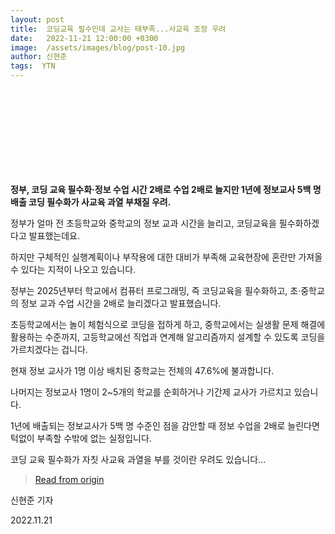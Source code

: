 ```yaml
---
layout: post
title:  코딩교육 필수인데 교사는 태부족...사교육 조장 우려
date:   2022-11-21 12:00:00 +0300
image:  /assets/images/blog/post-10.jpg
author: 신현준 
tags:  YTN
---
```

<br><br><br><br><br><br><br><br>

**정부, 코딩 교육 필수화·정보 수업 시간 2배로 수업 2배로 늘지만 1년에 정보교사 5백 명 배출 코딩 필수화가 사교육 과열 부채질 우려.**

정부가 얼마 전 초등학교와 중학교의 정보 교과 시간을 늘리고, 코딩교육을 필수화하겠다고 발표했는데요.

하지만 구체적인 실행계획이나 부작용에 대한 대비가 부족해 교육현장에 혼란만 가져올 수 있다는 지적이 나오고 있습니다.

정부는 2025년부터 학교에서 컴퓨터 프로그래밍, 즉 코딩교육을 필수화하고, 초·중학교의 정보 교과 수업 시간을 2배로 늘리겠다고 발표했습니다.

초등학교에서는 놀이 체험식으로 코딩을 접하게 하고, 중학교에서는 실생활 문제 해결에 활용하는 수준까지, 고등학교에선 직업과 연계해 알고리즘까지 설계할 수 있도록 코딩을 가르치겠다는 겁니다.

현재 정보 교사가 1명 이상 배치된 중학교는 전체의 47.6%에 불과합니다.

나머지는 정보교사 1명이 2~5개의 학교를 순회하거나 기간제 교사가 가르치고 있습니다.

1년에 배출되는 정보교사가 5백 명 수준인 점을 감안할 때 정보 수업을 2배로 늘린다면 턱없이 부족할 수밖에 없는 실정입니다.

코딩 교육 필수화가 자칫 사교육 과열을 부를 것이란 우려도 있습니다...

><a href="https://www.ytn.co.kr/_ln/0103_202208280547212214">Read from origin</a>

신현준 기자

2022.11.21
 
